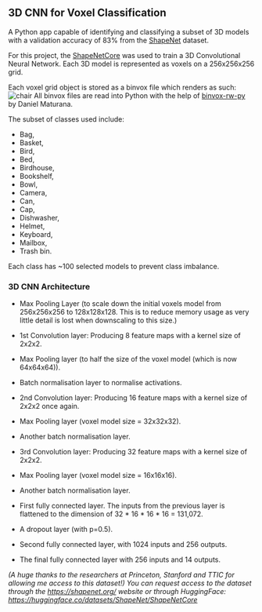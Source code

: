 ## 3D CNN for Voxel Classification

A Python app capable of identifying and classifying a subset of 3D models with a validation accuracy of 83% from the [ShapeNet](https://shapenet.org/) dataset.  

For this project, the [ShapeNetCore](https://huggingface.co/datasets/ShapeNet/ShapeNetCore) was used to train a 3D Convolutional Neural Network. Each 3D model is represented as voxels on a 256x256x256 grid. 

Each voxel grid object is stored as a binvox file which renders as such:
![chair](https://github.com/user-attachments/assets/5ad14c3b-1555-41f8-ad64-15856505162d)
All binvox files are read into Python with the help of [binvox-rw-py](https://github.com/dimatura/binvox-rw-py) by Daniel Maturana.

The subset of classes used include:
- Bag,
- Basket,
- Bird, 
- Bed,
- Birdhouse,
- Bookshelf,
- Bowl,
- Camera,
- Can,
- Cap,
- Dishwasher,
- Helmet,
- Keyboard,
- Mailbox,
- Trash bin.

Each class has ~100 selected models to prevent class imbalance.

### 3D CNN Architecture
- Max Pooling Layer (to scale down the initial voxels model from 256x256x256 to 128x128x128. This is to reduce memory usage as very little detail is lost when downscaling to this size.)  
- 1st Convolution layer: Producing 8 feature maps with a kernel size of 2x2x2.  
- Max Pooling layer (to half the size of the voxel model (which is now 64x64x64)).
- Batch normalisation layer to normalise activations.

- 2nd Convolution layer: Producing 16 feature maps with a kernel size of 2x2x2 once again.
- Max Pooling layer (voxel model size = 32x32x32).
- Another batch normalisation layer.

- 3rd Convolution layer: Producing 32 feature maps with a kernel size of 2x2x2.
- Max Pooling layer (voxel model size = 16x16x16).
- Another batch normalisation layer.

- First fully connected layer. The inputs from the previous layer is flattened to the dimension of 32 * 16 * 16 * 16 = 131,072.
- A dropout layer (with p=0.5).
- Second fully connected layer, with 1024 inputs and 256 outputs.
- The final fully connected layer with 256 inputs and 14 outputs.

_(A huge thanks to the researchers at Princeton, Stanford and TTIC for allowing me access to this dataset!) You can request access to the dataset through the https://shapenet.org/ website or through HuggingFace: https://huggingface.co/datasets/ShapeNet/ShapeNetCore_
